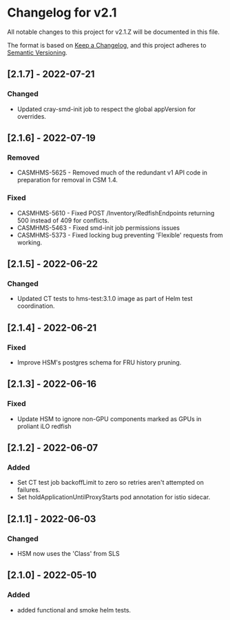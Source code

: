# Changelog for v2.1

All notable changes to this project for v2.1.Z will be documented in this file.

The format is based on [Keep a Changelog](https://keepachangelog.com/en/1.0.0/),
and this project adheres to [Semantic Versioning](https://semver.org/spec/v2.0.0.html).

## [2.1.7] - 2022-07-21

### Changed

- Updated cray-smd-init job to respect the global appVersion for overrides.

## [2.1.6] - 2022-07-19

### Removed

- CASMHMS-5625 - Removed much of the redundant v1 API code in preparation for removal in CSM 1.4.

### Fixed

- CASMHMS-5610 - Fixed POST /Inventory/RedfishEndpoints returning 500 instead of 409 for conflicts.
- CASMHMS-5463 - Fixed smd-init job permissions issues
- CASMHMS-5373 - Fixed locking bug preventing 'Flexible' requests from working.

## [2.1.5] - 2022-06-22

### Changed

- Updated CT tests to hms-test:3.1.0 image as part of Helm test coordination.

## [2.1.4] - 2022-06-21

### Fixed

- Improve HSM's postgres schema for FRU history pruning.

## [2.1.3] - 2022-06-16

### Fixed

- Update HSM to ignore non-GPU components marked as GPUs in proliant iLO redfish

## [2.1.2] - 2022-06-07

### Added

- Set CT test job backoffLimit to zero so retries aren't attempted on failures.
- Set holdApplicationUntilProxyStarts pod annotation for istio sidecar.

## [2.1.1] - 2022-06-03

### Changed

- HSM now uses the 'Class' from SLS

## [2.1.0] - 2022-05-10

### Added

- added functional and smoke helm tests.
